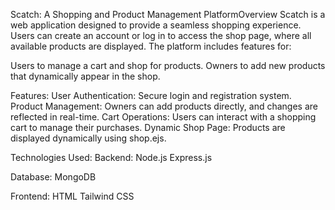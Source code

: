 Scatch: A Shopping and Product Management PlatformOverview
Scatch is a web application designed to provide a seamless shopping experience. Users can create an account or log in to access the shop page, where all available products are displayed. 
The platform includes features for:

Users to manage a cart and shop for products.
Owners to add new products that dynamically appear in the shop.

Features:
User Authentication: Secure login and registration system.
Product Management: Owners can add products directly, and changes are reflected in real-time.
Cart Operations: Users can interact with a shopping cart to manage their purchases.
Dynamic Shop Page: Products are displayed dynamically using shop.ejs.

Technologies Used:
Backend:
Node.js
Express.js

Database:
MongoDB

Frontend:
HTML
Tailwind CSS
